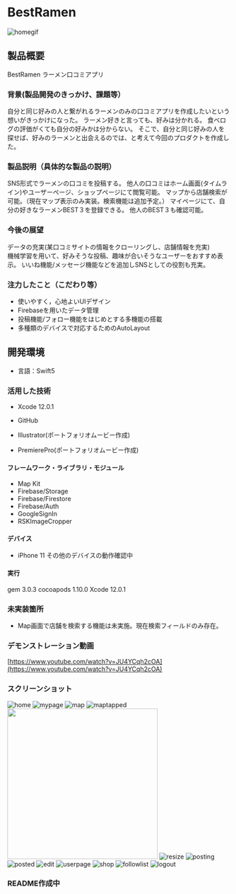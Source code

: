 # BestRamen

![homegif](https://i.imgur.com/5qQSsgm.gif "homegif")
## 製品概要
BestRamen
ラーメン口コミアプリ


### 背景(製品開発のきっかけ、課題等）
自分と同じ好みの人と繋がれるラーメンのみの口コミアプリを作成したいという想いがきっかけになった。
ラーメン好きと言っても、好みは分かれる。
食べログの評価がくても自分の好みかは分からない。
そこで、自分と同じ好みの人を探せば、好みのラーメンと出会えるのでは、と考えて今回のプロダクトを作成した。

  
### 製品説明（具体的な製品の説明）
SNS形式でラーメンの口コミを投稿する。
他人の口コミはホーム画面(タイムライン)やユーザーページ、ショップページにて閲覧可能。
マップから店舗検索が可能。（現在マップ表示のみ実装。検索機能は追加予定。）
マイページにて、自分の好きなラーメンBEST３を登録できる。
他人のBEST３も確認可能。


### 今後の展望
データの充実(某口コミサイトの情報をクローリングし、店舗情報を充実)  
機械学習を用いて、好みそうな投稿、趣味が合いそうなユーザーをおすすめ表示。
いいね機能/メッセージ機能などを追加しSNSとしての役割も充実。

### 注力したこと（こだわり等）
* 使いやすく，心地よいUIデザイン
* Firebaseを用いたデータ管理
* 投稿機能/フォロー機能をはじめとする多機能の搭載
* 多種類のデバイスで対応するためのAutoLayout


## 開発環境
* 言語：Swift5

### 活用した技術
* Xcode 12.0.1
* GitHub

* Illustrator(ポートフォリオムービー作成)
* PremierePro(ポートフォリオムービー作成)

#### フレームワーク・ライブラリ・モジュール
* Map Kit
* Firebase/Storage
* Firebase/Firestore
* Firebase/Auth
* GoogleSignIn
* RSKImageCropper

#### デバイス
* iPhone 11
その他のデバイスの動作確認中

#### 実行

gem 3.0.3
cocoapods 1.10.0
Xcode 12.0.1

### 未実装箇所
* Map画面で店舗を検索する機能は未実施。現在検索フィールドのみ存在。

### デモンストレーション動画
[https://www.youtube.com/watch?v=JU4YCqh2cOA](https://www.youtube.com/watch?v=JU4YCqh2cOA)

### スクリーンショット
![home](https://imgur.com/6fiaqFw.png "home")
![mypage](https://i.imgur.com/NSIPtsJ.png "mypage")
![map](https://i.imgur.com/GYzWoFV.png "map")
![maptapped](https://i.imgur.com/DEbs8bR.png "post")
<img src="https://i.imgur.com/6HVv73h.png" width="340">
![resize](https://i.imgur.com/6UwS2f6.png "resize")
![posting](https://i.imgur.com/HfHmNNa.png "posting")
![posted](https://i.imgur.com/7wtQ5Q1.png "posted")
![edit](https://i.imgur.com/adjiD1M.png "edit")
![userpage](https://i.imgur.com/FVLdLuS.png "userpage")
![shop](https://i.imgur.com/kzSOeFm.png "shop")
![followlist](https://i.imgur.com/4D4L9AS.png "followlist")
![logout](https://i.imgur.com/ZeufTuC.png "logout")


### README作成中
